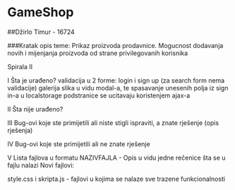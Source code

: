 # GameShop
##Džirlo Timur - 16724

###Kratak opis teme: 
Prikaz proizvoda prodavnice. Mogucnost dodavanja novih i mijenjanja proizvoda od strane privilegovanih korisnika

Spirala II

I Šta je urađeno?
validacija u 2 forme: login i sign up (za search form nema validacije) 
galerija slika u vidu modal-a, te spasavanje unesenih polja iz sign in-a u localstorage
podstranice se ucitavaju koristenjem ajax-a


II Šta nije urađeno?

III Bug-ovi koje ste primijetili ali niste stigli ispraviti, a znate rješenje (opis rješenja)

IV Bug-ovi koje ste primijetili ali ne znate rješenje

V Lista fajlova u formatu NAZIVFAJLA - Opis u vidu jedne rečenice šta se u fajlu nalazi Novi fajlovi:


style.css i skripta.js - fajlovi u kojima se nalaze sve trazene funkcionalnosti
